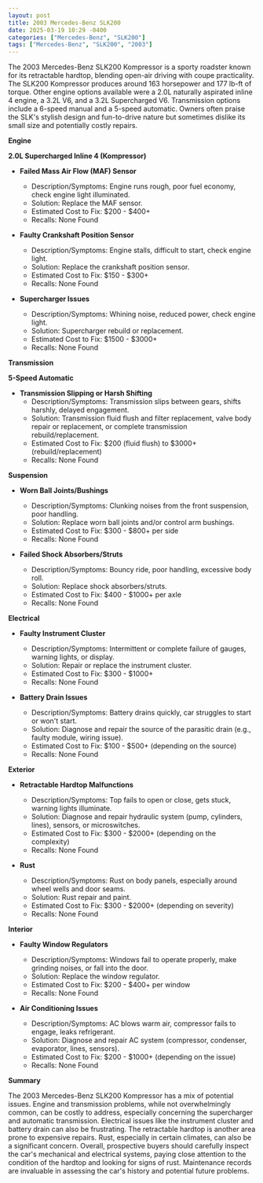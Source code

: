 ```yaml
---
layout: post
title: 2003 Mercedes-Benz SLK200
date: 2025-03-19 10:29 -0400
categories: ["Mercedes-Benz", "SLK200"]
tags: ["Mercedes-Benz", "SLK200", "2003"]
---
```

The 2003 Mercedes-Benz SLK200 Kompressor is a sporty roadster known for its retractable hardtop, blending open-air driving with coupe practicality. The SLK200 Kompressor produces around 163 horsepower and 177 lb-ft of torque. Other engine options available were a 2.0L naturally aspirated inline 4 engine, a 3.2L V6, and a 3.2L Supercharged V6. Transmission options include a 6-speed manual and a 5-speed automatic. Owners often praise the SLK's stylish design and fun-to-drive nature but sometimes dislike its small size and potentially costly repairs.

**Engine**

**2.0L Supercharged Inline 4 (Kompressor)**

*   **Failed Mass Air Flow (MAF) Sensor**
    *   Description/Symptoms: Engine runs rough, poor fuel economy, check engine light illuminated.
    *   Solution: Replace the MAF sensor.
    *   Estimated Cost to Fix: $200 - $400+
    *   Recalls: None Found

*   **Faulty Crankshaft Position Sensor**
    *   Description/Symptoms: Engine stalls, difficult to start, check engine light.
    *   Solution: Replace the crankshaft position sensor.
    *   Estimated Cost to Fix: $150 - $300+
    *   Recalls: None Found

*   **Supercharger Issues**
    *   Description/Symptoms: Whining noise, reduced power, check engine light.
    *   Solution: Supercharger rebuild or replacement.
    *   Estimated Cost to Fix: $1500 - $3000+
    *   Recalls: None Found

**Transmission**

**5-Speed Automatic**

*   **Transmission Slipping or Harsh Shifting**
    *   Description/Symptoms: Transmission slips between gears, shifts harshly, delayed engagement.
    *   Solution: Transmission fluid flush and filter replacement, valve body repair or replacement, or complete transmission rebuild/replacement.
    *   Estimated Cost to Fix: $200 (fluid flush) to $3000+ (rebuild/replacement)
    *   Recalls: None Found

**Suspension**

*   **Worn Ball Joints/Bushings**
    *   Description/Symptoms: Clunking noises from the front suspension, poor handling.
    *   Solution: Replace worn ball joints and/or control arm bushings.
    *   Estimated Cost to Fix: $300 - $800+ per side
    *   Recalls: None Found

*   **Failed Shock Absorbers/Struts**
    *   Description/Symptoms: Bouncy ride, poor handling, excessive body roll.
    *   Solution: Replace shock absorbers/struts.
    *   Estimated Cost to Fix: $400 - $1000+ per axle
    *   Recalls: None Found

**Electrical**

*   **Faulty Instrument Cluster**
    *   Description/Symptoms: Intermittent or complete failure of gauges, warning lights, or display.
    *   Solution: Repair or replace the instrument cluster.
    *   Estimated Cost to Fix: $300 - $1000+
    *   Recalls: None Found

*   **Battery Drain Issues**
    *   Description/Symptoms: Battery drains quickly, car struggles to start or won't start.
    *   Solution: Diagnose and repair the source of the parasitic drain (e.g., faulty module, wiring issue).
    *   Estimated Cost to Fix: $100 - $500+ (depending on the source)
    *   Recalls: None Found

**Exterior**

*   **Retractable Hardtop Malfunctions**
    *   Description/Symptoms: Top fails to open or close, gets stuck, warning lights illuminate.
    *   Solution: Diagnose and repair hydraulic system (pump, cylinders, lines), sensors, or microswitches.
    *   Estimated Cost to Fix: $300 - $2000+ (depending on the complexity)
    *   Recalls: None Found

*   **Rust**
    *   Description/Symptoms: Rust on body panels, especially around wheel wells and door seams.
    *   Solution: Rust repair and paint.
    *   Estimated Cost to Fix: $300 - $2000+ (depending on severity)
    *   Recalls: None Found

**Interior**

*   **Faulty Window Regulators**
    *   Description/Symptoms: Windows fail to operate properly, make grinding noises, or fall into the door.
    *   Solution: Replace the window regulator.
    *   Estimated Cost to Fix: $200 - $400+ per window
    *   Recalls: None Found

*   **Air Conditioning Issues**
    *   Description/Symptoms: AC blows warm air, compressor fails to engage, leaks refrigerant.
    *   Solution: Diagnose and repair AC system (compressor, condenser, evaporator, lines, sensors).
    *   Estimated Cost to Fix: $200 - $1000+ (depending on the issue)
    *   Recalls: None Found

**Summary**

The 2003 Mercedes-Benz SLK200 Kompressor has a mix of potential issues. Engine and transmission problems, while not overwhelmingly common, can be costly to address, especially concerning the supercharger and automatic transmission. Electrical issues like the instrument cluster and battery drain can also be frustrating. The retractable hardtop is another area prone to expensive repairs. Rust, especially in certain climates, can also be a significant concern. Overall, prospective buyers should carefully inspect the car's mechanical and electrical systems, paying close attention to the condition of the hardtop and looking for signs of rust. Maintenance records are invaluable in assessing the car's history and potential future problems.

